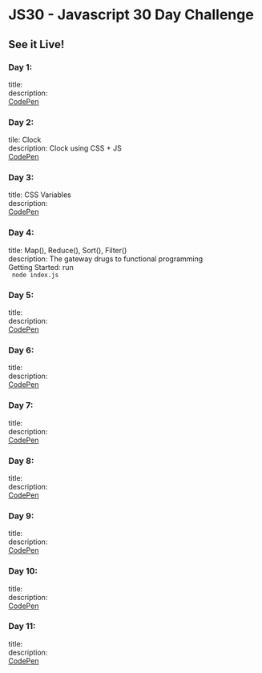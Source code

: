 # JS30 - Javascript 30 Day Challenge

## See it Live!

### Day 1:
title: \
description: \
[CodePen]()

### Day 2:
tile: Clock \
description: Clock using CSS + JS \
[CodePen](https://codepen.io/mapineda13/full/PJpjZW/)

### Day 3:
title: CSS Variables \
description: \
[CodePen](https://codepen.io/mapineda13/pen/jGBwve/)

### Day 4:
title: Map(), Reduce(), Sort(), Filter() \
description:  The gateway drugs to functional programming \
Getting Started: run \
``` node index.js```

### Day 5:
title: \
description: \
[CodePen]()

### Day 6:
title: \
description: \
[CodePen]()

### Day 7:
title: \
description: \
[CodePen]()

### Day 8:
title: \
description: \
[CodePen]()

### Day 9:
title: \
description: \
[CodePen]()

### Day 10:
title: \
description: \
[CodePen]()


### Day 11:
title: \
description: \
[CodePen](https://codepen.io/mapineda13/pen/aLYVog)
